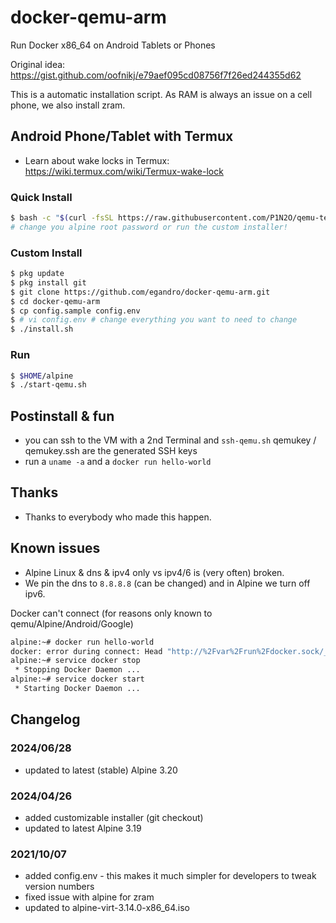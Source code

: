# docker-qemu-arm

Run Docker x86_64 on Android Tablets or Phones

Original idea: <https://gist.github.com/oofnikj/e79aef095cd08756f7f26ed244355d62>

This is a automatic installation script. As RAM is always an issue on a cell phone, we also install zram.

## Android Phone/Tablet with Termux

- Learn about wake locks in Termux: <https://wiki.termux.com/wiki/Termux-wake-lock>

### Quick Install

```bash
$ bash -c "$(curl -fsSL https://raw.githubusercontent.com/P1N2O/qemu-termux-apline/main/termux-setup.sh)"
# change you alpine root password or run the custom installer!
```

### Custom Install

```bash
$ pkg update
$ pkg install git
$ git clone https://github.com/egandro/docker-qemu-arm.git
$ cd docker-qemu-arm
$ cp config.sample config.env
$ # vi config.env # change everything you want to need to change
$ ./install.sh
```

### Run

```bash
$ $HOME/alpine
$ ./start-qemu.sh
```

## Postinstall & fun

- you can ssh to the VM with a 2nd Terminal and `ssh-qemu.sh` qemukey / qemukey.ssh are the generated SSH keys
- run a `uname -a` and a `docker run hello-world`

## Thanks

- Thanks to everybody who made this happen.

## Known issues

- Alpine Linux & dns & ipv4 only vs ipv4/6 is (very often) broken.
- We pin the dns to `8.8.8.8` (can be changed) and in Alpine we turn off ipv6.

Docker can't connect (for reasons only known to qemu/Alpine/Android/Google)

```bash
alpine:~# docker run hello-world
docker: error during connect: Head "http://%2Fvar%2Frun%2Fdocker.sock/_ping": read unix @->/var/run/docker.sock: read: connection reset by peer.
alpine:~# service docker stop
 * Stopping Docker Daemon ...                                                                                                                                              [ ok ]
alpine:~# service docker start
 * Starting Docker Daemon ...
```

## Changelog

### 2024/06/28

- updated to latest (stable) Alpine 3.20

### 2024/04/26

- added customizable installer (git checkout)
- updated to latest Alpine 3.19

### 2021/10/07

- added config.env - this makes it much simpler for developers to tweak version numbers
- fixed issue with alpine for zram
- updated to alpine-virt-3.14.0-x86_64.iso
